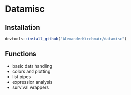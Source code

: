 
# Datamisc

## Installation

``` r
devtools::install_github("AlexanderKirchmair/datamisc")
```

## Functions

-   basic data handling
-   colors and plotting
-   list pipes
-   expression analysis
-   survival wrappers
